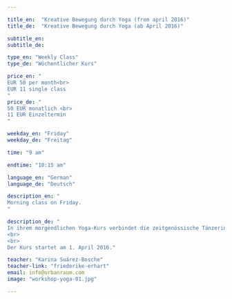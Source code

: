 ```yaml
---

title_en:  "Kreative Bewegung durch Yoga (from april 2016)"
title_de:  "Kreative Bewegung durch Yoga (ab April 2016)"

subtitle_en:
subtitle_de:

type_en: "Weekly Class"
type_de: "Wöchentlicher Kurs"

price_en: "
EUR 50 per month<br>
EUR 11 single class
"
price_de: "
50 EUR monatlich <br>
11 EUR Einzeltermin
"

weekday_en: "Friday"
weekday_de: "Freitag"

time: "9 am"

endtime: "10:15 am"

language_en: "German"
language_de: "Deutsch"

description_en: "
Morning class on Friday.
"

description_de: "
In ihrem morgendlichen Yoga-Kurs verbindet die zeitgenössische Tänzerin Karina Suárez-Bosche Elemente des Hatha und Ashtanga Yogas (Sonnengruß, Asanas, Atem-Übungen u.s.w.) mit denen aus dem Tanz und der Bewegungs-Improvisation. Die regelmäßige Praxis schafft Raum für das Bewusstsein des aktuellen Zustandes unseres Seins sowie das Gleichgewicht zwischen Körper, Geist und Seele. Das Ziel ist eine bessere Organisation, Präsenz und Stärkung des Körpers, wodurch sich - auch im Alltag - Vertrauen ins Selbst und Kreativität entwickelt.
<br>
<br>
Der Kurs startet am 1. April 2016."

teacher: "Karina Suárez-Bosche"
teacher-link: "friederike-erhart"
email: info@urbanraum.com
image: "workshop-yoga-01.jpg"

---
```

